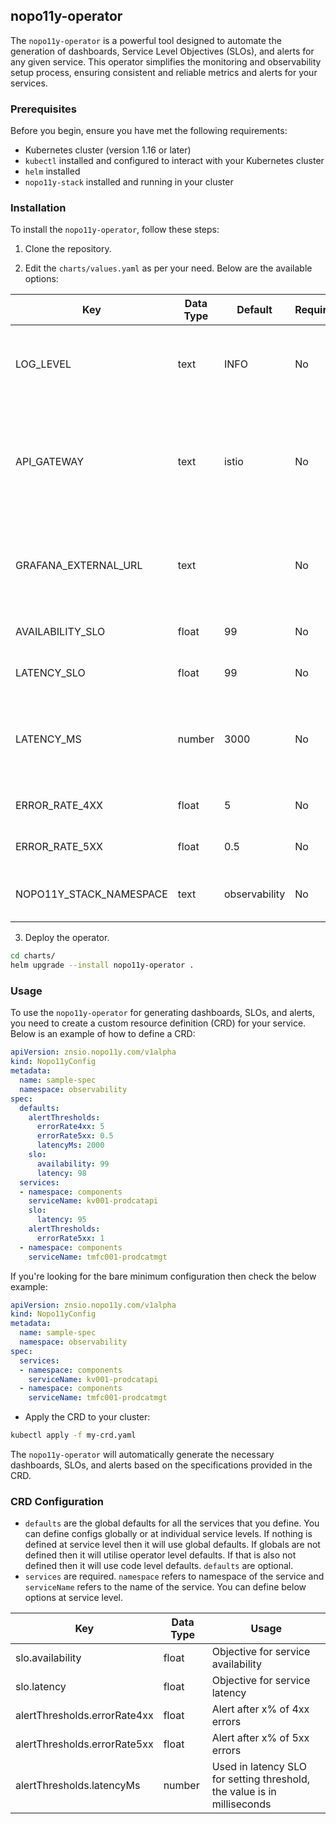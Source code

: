 ## nopo11y-operator

The `nopo11y-operator` is a powerful tool designed to automate the generation of dashboards, Service Level Objectives (SLOs), and alerts for any given service. This operator simplifies the monitoring and observability setup process, ensuring consistent and reliable metrics and alerts for your services.

### Prerequisites

Before you begin, ensure you have met the following requirements:

- Kubernetes cluster (version 1.16 or later)
- `kubectl` installed and configured to interact with your Kubernetes cluster
- `helm` installed
- `nopo11y-stack` installed and running in your cluster

### Installation

To install the `nopo11y-operator`, follow these steps:

1. Clone the repository.

2. Edit the `charts/values.yaml` as per your need. Below are the available options:

| **Key**                 | **Data Type** | **Default**   | **Required?** | **Options**                                 | **Usage**                                                                        |
|-------------------------|---------------|---------------|---------------|---------------------------------------------|----------------------------------------------------------------------------------|
| LOG_LEVEL               | text          | INFO          | No            | WARN, CRITICAL, ERROR, DEBUG, FATAL, NOTSET | Logging level                                                                    |
| API_GATEWAY             | text          | istio         | No            | istio, nginx                                | The gateway you are using. This will be used to generate golden signals and SLOs |
| GRAFANA_EXTERNAL_URL    | text          |               | No            |                                             | External grafana url. If set then you will get dashboard link in alerts.         |
| AVAILABILITY_SLO        | float         | 99            | No            |                                             | Objective for service availability                                               |
| LATENCY_SLO             | float         | 99            | No            |                                             | Objective for service latency                                                    |
| LATENCY_MS              | number        | 3000          | No            |                                             | Used in latency SLO for setting threshold, the value is in milliseconds          |
| ERROR_RATE_4XX          | float         | 5             | No            |                                             | Alert after x% of 4xx errors                                                     |
| ERROR_RATE_5XX          | float         | 0.5           | No            |                                             | Alert after x% of 5xx errors                                                     |
| NOPO11Y_STACK_NAMESPACE | text          | observability | No            |                                             | Nopo11y stack installation namespace                                             |


3. Deploy the operator.
```bash
cd charts/
helm upgrade --install nopo11y-operator .
```

### Usage

To use the `nopo11y-operator` for generating dashboards, SLOs, and alerts, you need to create a custom resource definition (CRD) for your service. Below is an example of how to define a CRD:

```yaml
apiVersion: znsio.nopo11y.com/v1alpha
kind: Nopo11yConfig
metadata:
  name: sample-spec
  namespace: observability
spec:
  defaults:
    alertThresholds:
      errorRate4xx: 5
      errorRate5xx: 0.5
      latencyMs: 2000
    slo:
      availability: 99
      latency: 98
  services:
  - namespace: components
    serviceName: kv001-prodcatapi
    slo:
      latency: 95
    alertThresholds:
      errorRate5xx: 1
  - namespace: components
    serviceName: tmfc001-prodcatmgt
```

If you're looking for the bare minimum configuration then check the below example:
```yaml
apiVersion: znsio.nopo11y.com/v1alpha
kind: Nopo11yConfig
metadata:
  name: sample-spec
  namespace: observability
spec:
  services:
  - namespace: components
    serviceName: kv001-prodcatapi
  - namespace: components
    serviceName: tmfc001-prodcatmgt
```

- Apply the CRD to your cluster:
```bash
kubectl apply -f my-crd.yaml
```

The `nopo11y-operator` will automatically generate the necessary dashboards, SLOs, and alerts based on the specifications provided in the CRD.

### CRD Configuration

- `defaults` are the global defaults for all the services that you define. You can define configs globally or at individual service levels. If nothing is defined at service level then it will use global defaults. If globals are not defined then it will utilise operator level defaults. If that is also not defined then it will use code level defaults. `defaults` are optional.
- `services` are required. `namespace` refers to namespace of the service and `serviceName` refers to the name of the service. You can define below options at service level.

| **Key**                      | **Data Type** | **Usage**                                                               |
|------------------------------|---------------|-------------------------------------------------------------------------|
| slo.availability             | float         | Objective for service availability                                      |
| slo.latency                  | float         | Objective for service latency                                           |
| alertThresholds.errorRate4xx | float         | Alert after x% of 4xx errors                                            |
| alertThresholds.errorRate5xx | float         | Alert after x% of 5xx errors                                            |
| alertThresholds.latencyMs    | number        | Used in latency SLO for setting threshold, the value is in milliseconds |